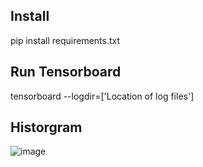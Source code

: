 ## Install 
  pip install requirements.txt 

## Run Tensorboard
  tensorboard --logdir=['Location of log files']


## Historgram 
![image](https://user-images.githubusercontent.com/49591287/126573819-daab4118-f2b9-4692-9c0f-f9f06acf4279.png)
